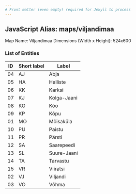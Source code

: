 ```yaml
---
# Front matter (even empty) required for Jekyll to process
---
```


## JavaScript Alias: maps/viljandimaa

Map Name: Viljandimaa
Dimensions (Width x Height): 524x600





### List of Entities

ID | Short label | Label
---|---|---|
04|AJ|Abja
05|HA|Halliste
06|KK|Karksi
07|KJ|Kolga-Jaani
08|KO|Kõo
09|KP|Kõpu
01|MO|Mõisaküla
10|PU|Paistu
11|PR|Pärsti
12|SA|Saarepeedi
13|SL|Suure-Jaani
14|TA|Tarvastu
15|VR|Viiratsi
02|VJ|Viljandi
03|VO|Võhma

